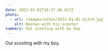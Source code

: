 ```yaml
---
date: 2022-01-01T16:27:46.817Z
photo:
  - url: /images/notes/2022-01-01-4j3r4.jpg
    alt: Rootwo with his scooter
summary: Out scooting with my boy.
---
```

Out scooting with my boy. 
